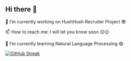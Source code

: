 ## Hi there 👋


<!--
**arundahiya94/arundahiya94** is a ✨ _special_ ✨ repository because its `README.md` (this file) appears on your GitHub profile.

Here are some ideas to get you started:

- 🔭 I’m currently working on ...
- 🌱 I’m currently learning ...
- 👯 I’m looking to collaborate on ...
- 🤔 I’m looking for help with ...
- 💬 Ask me about ...
- 📫 How to reach me: ...
- 😄 Pronouns: ...
- ⚡ Fun fact: ...
-->
🔭 I’m currently working on HushHush Recruiter Project 😎

📫 How to reach me: I will let you know soon 😉😉

🌱 I’m currently learning Natural Language Processing 😅

[![GitHub Streak](https://streak-stats.demolab.com?user=arundahiya94&border_radius=5)](https://git.io/streak-stats)
